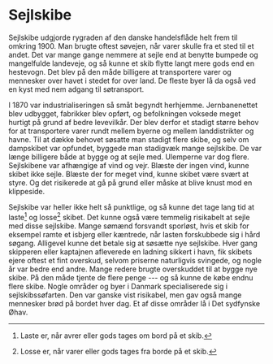 # Sejlskibe

<!-- TODO: Pictures -->

Sejlskibe udgjorde rygraden af den danske handelsflåde helt frem til omkring
1900\. Man brugte oftest søvejen, når varer skulle fra et sted til et andet.
Det var mange gange nemmere at sejle end at benytte bumpede og mangelfulde
landeveje, og så kunne et skib flytte langt mere gods end en hestevogn. Det
blev på den måde billigere at transportere varer og mennesker over havet i
stedet for over land. De fleste byer lå da også ved en kyst med nem adgang til
søtransport.

I 1870 var industrialiseringen så småt begyndt herhjemme. Jernbanenettet blev
udbygget, fabrikker blev opført, og befolkningen voksede meget hurtigt på
grund af bedre levevilkår. Der blev derfor et stadigt større behov for at
transportere varer rundt mellem byerne og mellem landdistrikter og havne. Til
at dække behovet søsatte man stadigt flere skibe, og selv om dampskibet var
opfundet, byggede man stadigvæk mange sejlskibe. De var længe billigere både
at bygge og at sejle med. Ulemperne var dog flere. Sejlskibene var afhængige
af vind og vejr. Blæste der ingen vind, kunne skibet ikke sejle. Blæste der
for meget vind, kunne skibet være svært at styre. Og det risikerede at gå på
grund eller måske at blive knust mod en klippeside. 

Sejlskibe var heller ikke helt så punktlige, og så kunne det tage lang tid at
laste[^laste] og losse[^losse] skibet. Det kunne også være temmelig risikabelt
at sejle med disse sejlskibe. Mange sømænd forsvandt sporløst, hvis et skib
for eksempel ramte et isbjerg eller kæntrede, når lasten forskubbede sig i
hård søgang. Alligevel kunne det betale sig at søsætte nye sejlskibe.  Hver
gang skipperen eller kaptajnen afleverede en ladning sikkert i havn, fik
skibets ejere oftest et fint overskud, selvom priserne naturligvis svingede,
og nogle år var bedre end andre. Mange redere brugte overskuddet til at bygge
nye skibe. På den måde tjente de flere penge --- og så kunne de købe endnu
flere skibe. Nogle områder og byer i Danmark specialiserede sig i
sejlskibssøfarten.  Den var ganske vist risikabel, men gav også mange
mennesker brød på bordet hver dag. Et af disse områder lå i Det sydfynske
Øhav.

[^losse]: Losse er, når varer eller gods tages fra borde på et skib.
[^laste]: Laste er, når avrer eller gods tages om bord på et skib.
